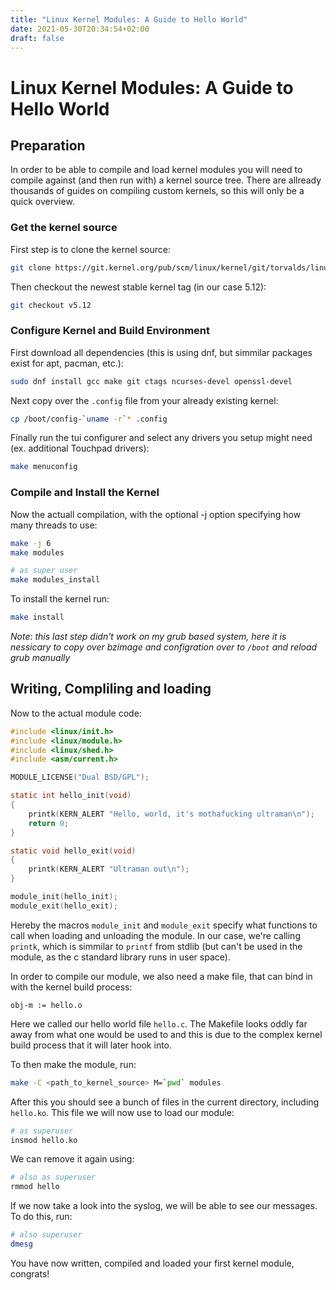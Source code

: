 ```yaml
---
title: "Linux Kernel Modules: A Guide to Hello World"
date: 2021-05-30T20:34:54+02:00
draft: false
---
```


# Linux Kernel Modules: A Guide to Hello World
## Preparation
In order to be able to compile and load kernel modules you will need to compile against (and then run with) a kernel source tree.
There are allready thousands of guides on compiling custom kernels, so this will only be a quick overview.
### Get the kernel source
First step is to clone the kernel source:
``` bash
git clone https://git.kernel.org/pub/scm/linux/kernel/git/torvalds/linux.git
```
Then checkout the newest stable kernel tag (in our case 5.12):
```bash
git checkout v5.12
```
### Configure Kernel and Build Environment
First download all dependencies (this is using dnf, but simmilar packages exist for apt, pacman, etc.):
```bash
sudo dnf install gcc make git ctags ncurses-devel openssl-devel
```
Next copy over the ``.config`` file from your already existing kernel:
```bash
cp /boot/config-`uname -r`* .config
```
Finally run the tui configurer and select any drivers you setup might need (ex. additional Touchpad drivers):
```bash
make menuconfig
```
### Compile and Install the Kernel
Now the actuall compilation, with the optional -j option specifying how many threads to use:
```bash
make -j 6
make modules

# as super user
make modules_install
```
To install the kernel run:
``` bash
make install
```
*Note: this last step didn't work on my grub based system, here it is nessicary to copy over bzimage and configration over to ``/boot`` and reload grub manually*

## Writing, Compliling and loading
Now to the actual module code:
```c
#include <linux/init.h>
#include <linux/module.h>
#include <linux/shed.h>
#include <asm/current.h>

MODULE_LICENSE("Dual BSD/GPL");

static int hello_init(void)
{
	printk(KERN_ALERT "Hello, world, it's mothafucking ultraman\n");
	return 0;
}

static void hello_exit(void)
{
	printk(KERN_ALERT "Ultraman out\n");
}

module_init(hello_init);
module_exit(hello_exit);
```
Hereby the macros ``module_init`` and ``module_exit`` specify what functions to call when loading and unloading the module.
In our case, we're calling ``printk``, which is simmilar to ``printf`` from stdlib (but can't be used in the module, as the c standard library runs in user space).

In order to compile our module, we also need a make file, that can bind in with the kernel build process:
```make
obj-m := hello.o
```
Here we called our hello world file ``hello.c``.
The Makefile looks oddly far away from what one would be used to and this is due to the complex kernel build process that it will later hook into.

To then make the module, run:
```bash
make -C <path_to_kernel_source> M=`pwd` modules
```

After this you should see a bunch of files in the current directory, including ``hello.ko``.
This file we will now use to load our module:
```bash
# as superuser
insmod hello.ko
```

We can remove it again using:
```bash
# also as superuser
rmmod hello
```

If we now take a look into the syslog, we will be able to see our messages.
To do this, run:
```bash
# also superuser
dmesg
```

You have now written, compiled and loaded your first kernel module, congrats!

